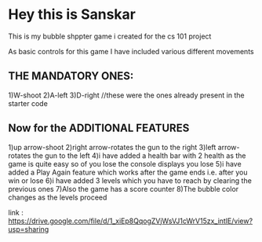 # Hey this is Sanskar

This is my bubble shppter game i created for the cs 101 project

As basic controls for this game I have included various different movements

## THE MANDATORY ONES:

1)W-shoot
2)A-left
3)D-right //these were the ones already present in the starter code

## Now for the ADDITIONAL FEATURES

1)up arrow-shoot
2)right arrow-rotates the gun to the right
3)left arrow-rotates the gun to the left
4)i have added a health bar with 2 health as the game is quite  easy so of you lose the console displays you lose
5)i have added  a Play Again feature which works after the game ends i.e. after you win or lose
6)i have added 3 levels which you have to reach by clearing the previous ones
7)Also the game has a score counter
8)The bubble color changes as the levels proceed


link : https://drive.google.com/file/d/1_xiEp8QqogZVjWsVJ1cWrV15zx_intlE/view?usp=sharing
